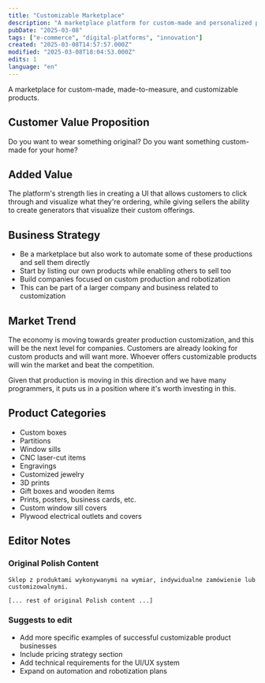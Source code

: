 ```yaml
---
title: "Customizable Marketplace"
description: "A marketplace platform for custom-made and personalized products with an innovative UI for product customization"
pubDate: "2025-03-08"
tags: ["e-commerce", "digital-platforms", "innovation"]
created: "2025-03-08T14:57:57.000Z"
modified: "2025-03-08T18:04:53.000Z"
edits: 1
language: "en"
---
```


A marketplace for custom-made, made-to-measure, and customizable products.

## Customer Value Proposition
Do you want to wear something original?
Do you want something custom-made for your home?

## Added Value
The platform's strength lies in creating a UI that allows customers to click through and visualize what they're ordering, while giving sellers the ability to create generators that visualize their custom offerings.

## Business Strategy
- Be a marketplace but also work to automate some of these productions and sell them directly
- Start by listing our own products while enabling others to sell too
- Build companies focused on custom production and robotization
- This can be part of a larger company and business related to customization

## Market Trend
The economy is moving towards greater production customization, and this will be the next level for companies. Customers are already looking for custom products and will want more. Whoever offers customizable products will win the market and beat the competition.

Given that production is moving in this direction and we have many programmers, it puts us in a position where it's worth investing in this.

## Product Categories

* Custom boxes
* Partitions
* Window sills
* CNC laser-cut items
* Engravings
* Customized jewelry
* 3D prints
* Gift boxes and wooden items
* Prints, posters, business cards, etc.
* Custom window sill covers
* Plywood electrical outlets and covers

## Editor Notes

### Original Polish Content
```
Sklep z produktami wykonywanymi na wymiar, indywidualne zamówienie lub customizowalnymi. 

[... rest of original Polish content ...]
```

### Suggests to edit
- Add more specific examples of successful customizable product businesses
- Include pricing strategy section
- Add technical requirements for the UI/UX system
- Expand on automation and robotization plans 